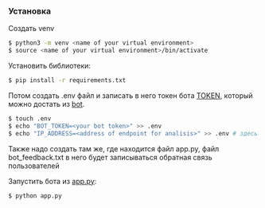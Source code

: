 ### Установка

Создать venv
```bash
$ python3 -m venv <name of your virtual environment>
$ source <name of your virtual environment>/bin/activate

```

Установить библиотеки:

```bash
$ pip install -r requirements.txt
```
Потом создать .env файл и записать в него токен бота [TOKEN](https://core.telegram.org/bots/api), который можно достать из [bot](https://telegram.me/BotFather).

```bash
$ touch .env
$ echo "BOT_TOKEN=<your bot token>" >> .env
$ echo "IP_ADDRESS=<address of endpoint for analisis>" >> .env # здесь записывается адрес через локалхост
```

Также надо создать там же, где находится файл app.py, файл bot_feedback.txt в него будет записываться обратная связь пользователей 

Запустить бота из [app.py](app.py):

```bash
$ python app.py
```
